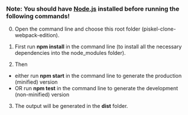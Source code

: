 ### Note: You should have [Node.js](https://nodejs.org/en/download/) installed before running the following commands!

0. Open the command line and choose this root folder (piskel-clone-webpack-edition).

1. First run __npm install__ in the command line (to install all the necessary dependencies into the node_modules folder).

2. Then
- either run __npm start__ in the command line to generate the production (minified) version
- OR run __npm test__ in the command line to generate the development (non-minified) version

3. The output will be generated in the __dist__ folder.